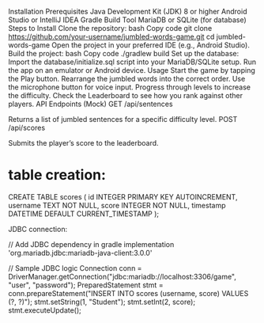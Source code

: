 Installation
Prerequisites
Java Development Kit (JDK) 8 or higher
Android Studio or IntelliJ IDEA
Gradle Build Tool
MariaDB or SQLite (for database)
Steps to Install
Clone the repository:
bash
Copy code
git clone https://github.com/your-username/jumbled-words-game.git
cd jumbled-words-game
Open the project in your preferred IDE (e.g., Android Studio).
Build the project:
bash
Copy code
./gradlew build
Set up the database:
Import the database/initialize.sql script into your MariaDB/SQLite setup.
Run the app on an emulator or Android device.
Usage
Start the game by tapping the Play button.
Rearrange the jumbled words into the correct order.
Use the microphone button for voice input.
Progress through levels to increase the difficulty.
Check the Leaderboard to see how you rank against other players.
API Endpoints (Mock)
GET /api/sentences

Returns a list of jumbled sentences for a specific difficulty level.
POST /api/scores

Submits the player’s score to the leaderboard.



# table creation:
CREATE TABLE scores (
    id INTEGER PRIMARY KEY AUTOINCREMENT,
    username TEXT NOT NULL,
    score INTEGER NOT NULL,
    timestamp DATETIME DEFAULT CURRENT_TIMESTAMP
);


JDBC connection:

// Add JDBC dependency in gradle
implementation 'org.mariadb.jdbc:mariadb-java-client:3.0.0'

// Sample JDBC logic
Connection conn = DriverManager.getConnection("jdbc:mariadb://localhost:3306/game", "user", "password");
PreparedStatement stmt = conn.prepareStatement("INSERT INTO scores (username, score) VALUES (?, ?)");
stmt.setString(1, "Student");
stmt.setInt(2, score);
stmt.executeUpdate();
